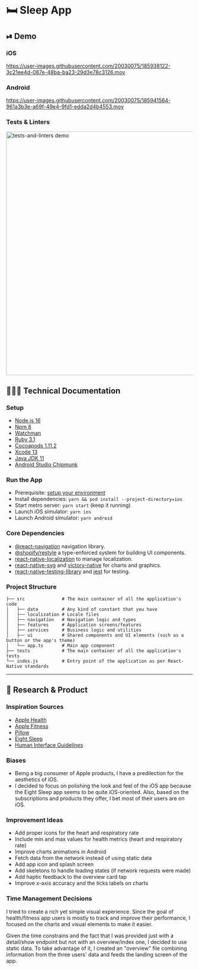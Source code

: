 # 🛏 Sleep App

## ⏯ Demo

### iOS

https://user-images.githubusercontent.com/20030075/185938122-3c21ee4d-087e-48ba-ba23-29d3e78c3126.mov

### Android


https://user-images.githubusercontent.com/20030075/185941564-961a3b3e-a69f-49e4-9fd1-edda2d4b4553.mov


### Tests & Linters

<img width="658" alt="tests-and-linters demo" src="https://user-images.githubusercontent.com/20030075/185839145-6045c655-5bc7-41bd-a725-753dd226c7f9.png">

## 👨🏻‍💻 Technical Documentation

### Setup

- [Node.js 16](https://nodejs.org)
- [Npm 8](https://www.npmjs.com)
- [Watchman](https://facebook.github.io/watchman)
- [Ruby 3.1](https://www.ruby-lang.org/en/)
- [Cocoapods 1.11.2](https://cocoapods.org)
- [Xcode 13](https://developer.apple.com/xcode)
- [Java JDK 11](https://www.oracle.com/java/technologies/javase-jdk11-downloads.html)
- [Android Studio Chipmunk](https://developer.android.com/studio)

### Run the App

- Prerequisite: [setup your environment](#development-environment)
- Install dependencies: `yarn && pod install --project-directory=ios`
- Start metro server: `yarn start` (keep it running)
- Launch iOS simulator: `yarn ios`
- Launch Android simulator: `yarn android`

### Core Dependencies

- [@react-navigation](https://reactnavigation.org/) navigation library.
- [@shopify/restyle](https://github.com/Shopify/restyle) a type-enforced system for building UI components.
- [react-native-localization](https://github.com/stefalda/ReactNativeLocalization) to manage localization.
- [react-native-svg](https://github.com/react-native-svg/react-native-svg) and [victory-native](https://formidable.com/open-source/victory/) for charts and graphics.
- [react-native-testing-library](https://callstack.github.io/react-native-testing-library/) and [jest](https://facebook.github.io/jest/) for testing.

### Project Structure

```
├── src              # The main container of all the application's code
│   ├── data         # Any kind of constant that you have
│   ├── localization # Locale files
│   ├── navigation   # Navigation logic and types
│   ├── features     # Application screens/features
│   ├── services     # Business logic and utilities
│   ├── ui           # Shared components and UI elements (such as a button or the app's theme)
│   └── app.ts       # Main app component
├── tests            # The main container of all the application's tests
└── index.js         # Entry point of the application as per React-Native standards
```

---

## 🔎 Research & Product

### Inspiration Sources

- [Apple Health](https://apps.apple.com/us/app/apple-health/id1242545199)
- [Apple Fitness](https://apps.apple.com/us/app/fitness/id1208224953)
- [Pillow](https://apps.apple.com/app/pillow-sleep-cycle-alarm-clock/id878691772)
- [Eight Sleep](https://apps.apple.com/uy/app/eight-sleep/id1086913845)
- [Human Interface Guidelines](https://developer.apple.com/design/human-interface-guidelines/guidelines/overview)

### Biases

- Being a big consumer of Apple products, I have a predilection for the aesthetics of iOS.
- I decided to focus on polishing the look and feel of the iOS app because the Eight Sleep app seems to be quite iOS-oriented. Also, based on the subscriptions and products they offer, I bet most of their users are on iOS.

### Improvement Ideas

- Add proper icons for the heart and respiratory rate
- Include min and max values for health metrics (heart and respiratory rate)
- Improve charts animations in Android
- Fetch data from the network instead of using static data
- Add app icon and splash screen
- Add skeletons to handle loading states (if network requests were made)
- Add haptic feedback to the overview card tap
- Improve x-axis accuracy and the ticks labels on charts

### Time Management Decisions

I tried to create a rich yet simple visual experience. Since the goal of health/fitness app users is mostly to track and improve their performance, I focused on the charts and visual elements to make it easier.

Given the time constrains and the fact that I was provided just with a detail/show endpoint but not with an overview/index one, I decided to use static data. To take advantage of it, I created an "overview" file combining information from the three users' data and feeds the landing screen of the app.
